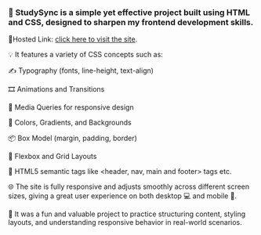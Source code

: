 <h3>📘 StudySync is a simple yet effective project built using HTML and CSS, designed to sharpen my frontend development skills.</h3>

🔗Hosted Link: [click here to visit the site](https://web-dev-learnings-studysync-project.vercel.app/).

💡 It features a variety of CSS concepts such as:

✍️ Typography (fonts, line-height, text-align)

🎞️ Animations and Transitions

📱 Media Queries for responsive design

🎨 Colors, Gradients, and Backgrounds

📦 Box Model (margin, padding, border)

🔲 Flexbox and Grid Layouts

🧱 HTML5 semantic tags like <header, nav, main and footer> tags etc.

🌐 The site is fully responsive and adjusts smoothly across different screen sizes, giving a great user experience on both desktop 💻 and mobile 📱.

🚀 It was a fun and valuable project to practice structuring content, styling layouts, and understanding responsive behavior in real-world scenarios.

